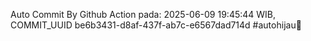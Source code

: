 Auto Commit By Github Action pada: 2025-06-09 19:45:44 WIB, COMMIT_UUID be6b3431-d8af-437f-ab7c-e6567dad714d #autohijau🗿
